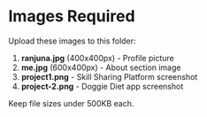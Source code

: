 # Images Required

Upload these images to this folder:

1. **ranjuna.jpg** (400x400px) - Profile picture
2. **me.jpg** (600x400px) - About section image
3. **project1.png** - Skill Sharing Platform screenshot
4. **project-2.png** - Doggie Diet app screenshot

Keep file sizes under 500KB each.

